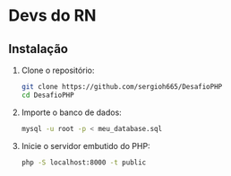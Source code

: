 # Devs do RN

## Instalação

1. Clone o repositório:
   ```sh
   git clone https://github.com/sergioh665/DesafioPHP
   cd DesafioPHP
   ```
2. Importe o banco de dados:
   ```sh
   mysql -u root -p < meu_database.sql
   ```
3. Inicie o servidor embutido do PHP:
   ```sh
   php -S localhost:8000 -t public
   ```
